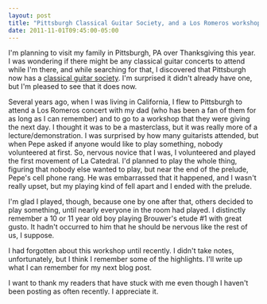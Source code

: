 ```yaml
---
layout: post
title: "Pittsburgh Classical Guitar Society, and a Los Romeros workshop (part 1)"
date: 2011-11-01T09:45:00-05:00
---
```


I'm planning to visit my family in Pittsburgh, PA over Thanksgiving this year. I was wondering if there might be any classical guitar concerts to attend while I'm there, and while searching for that, I discovered that Pittsburgh now has a <a href="http://chadbecks.com/tag/pittsburgh-classical-guitar/">classical guitar society</a>. I'm surprised it didn't already have one, but I'm pleased to see that it does now.


Several years ago, when I was living in California, I flew to Pittsburgh to attend a Los Romeros concert with my dad (who has been a fan of them for as long as I can remember) and to go to a workshop that they were giving the next day. I thought it was to be a masterclass, but it was really more of a lecture/demonstration. I was surprised by how many guitarists attended, but when Pepe asked if anyone would like to play something, nobody volunteered at first. So, nervous novice that I was, I volunteered and played the first movement of La Catedral. I'd planned to play the whole thing, figuring that nobody else wanted to play, but near the end of the prelude, Pepe's cell phone rang. He was embarrassed that it happened, and I wasn't really upset, but my playing kind of fell apart and I ended with the prelude.


I'm glad I played, though, because one by one after that, others decided to play something, until nearly everyone in the room had played. I distinctly remember a 10 or 11 year old boy playing Brouwer's etude #1 with great gusto. It hadn't occurred to him that he should be nervous like the rest of us, I suppose.


I had forgotten about this workshop until recently. I didn't take notes, unfortunately, but I think I remember some of the highlights. I'll write up what I can remember for my next blog post.


I want to thank my readers that have stuck with me even though I haven't been posting as often recently. I appreciate it.

